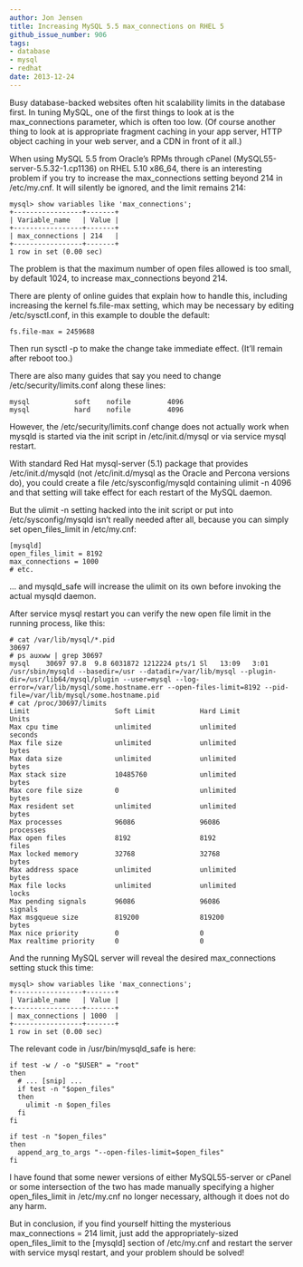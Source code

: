 ```yaml
---
author: Jon Jensen
title: Increasing MySQL 5.5 max_connections on RHEL 5
github_issue_number: 906
tags:
- database
- mysql
- redhat
date: 2013-12-24
---
```




Busy database-backed websites often hit scalability limits in the database first. In tuning MySQL, one of the first things to look at is the max_connections parameter, which is often too low. (Of course another thing to look at is appropriate fragment caching in your app server, HTTP object caching in your web server, and a CDN in front of it all.)

When using MySQL 5.5 from Oracle’s RPMs through cPanel (MySQL55-server-5.5.32-1.cp1136) on RHEL 5.10 x86_64, there is an interesting problem if you try to increase the max_connections setting beyond 214 in /etc/my.cnf. It will silently be ignored, and the limit remains 214:

```plain
mysql> show variables like 'max_connections';
+-----------------+-------+
| Variable_name   | Value |
+-----------------+-------+
| max_connections | 214   |
+-----------------+-------+
1 row in set (0.00 sec)
```

The problem is that the maximum number of open files allowed is too small, by default 1024, to increase max_connections beyond 214.

There are plenty of online guides that explain how to handle this, including increasing the kernel fs.file-max setting, which may be necessary by editing /etc/sysctl.conf, in this example to double the default:

```plain
fs.file-max = 2459688
```

Then run sysctl -p to make the change take immediate effect. (It’ll remain after reboot too.)

There are also many guides that say you need to change /etc/security/limits.conf along these lines:

```plain
mysql           soft    nofile         4096
mysql           hard    nofile         4096
```

However, the /etc/security/limits.conf change does not actually work when mysqld is started via the init script in /etc/init.d/mysql or via service mysql restart.

With standard Red Hat mysql-server (5.1) package that provides /etc/init.d/mysqld (not /etc/init.d/mysql as the Oracle and Percona versions do), you could create a file /etc/sysconfig/mysqld containing ulimit -n 4096 and that setting will take effect for each restart of the MySQL daemon.

But the ulimit -n setting hacked into the init script or put into /etc/sysconfig/mysqld isn’t really needed after all, because you can simply set open_files_limit in /etc/my.cnf:

```plain
[mysqld]
open_files_limit = 8192
max_connections = 1000
# etc.
```

... and mysqld_safe will increase the ulimit on its own before invoking the actual mysqld daemon.

After service mysql restart you can verify the new open file limit in the running process, like this:

```plain
# cat /var/lib/mysql/*.pid
30697
# ps auxww | grep 30697
mysql    30697 97.8  9.8 6031872 1212224 pts/1 Sl   13:09   3:01 /usr/sbin/mysqld --basedir=/usr --datadir=/var/lib/mysql --plugin-dir=/usr/lib64/mysql/plugin --user=mysql --log-error=/var/lib/mysql/some.hostname.err --open-files-limit=8192 --pid-file=/var/lib/mysql/some.hostname.pid
# cat /proc/30697/limits
Limit                     Soft Limit           Hard Limit           Units
Max cpu time              unlimited            unlimited            seconds
Max file size             unlimited            unlimited            bytes
Max data size             unlimited            unlimited            bytes
Max stack size            10485760             unlimited            bytes
Max core file size        0                    unlimited            bytes
Max resident set          unlimited            unlimited            bytes
Max processes             96086                96086                processes
Max open files            8192                 8192                 files
Max locked memory         32768                32768                bytes
Max address space         unlimited            unlimited            bytes
Max file locks            unlimited            unlimited            locks
Max pending signals       96086                96086                signals
Max msgqueue size         819200               819200               bytes
Max nice priority         0                    0
Max realtime priority     0                    0
```

And the running MySQL server will reveal the desired max_connections setting stuck this time:

```plain
mysql> show variables like 'max_connections';
+-----------------+-------+
| Variable_name   | Value |
+-----------------+-------+
| max_connections | 1000  |
+-----------------+-------+
1 row in set (0.00 sec)
```

The relevant code in /usr/bin/mysqld_safe is here:

```plain
if test -w / -o "$USER" = "root"
then
  # ... [snip] ...
  if test -n "$open_files"
  then
    ulimit -n $open_files
  fi
fi

if test -n "$open_files"
then
  append_arg_to_args "--open-files-limit=$open_files"
fi
```

I have found that some newer versions of either MySQL55-server or cPanel or some intersection of the two has made manually specifying a higher open_files_limit in /etc/my.cnf no longer necessary, although it does not do any harm.

But in conclusion, if you find yourself hitting the mysterious max_connections = 214 limit, just add the appropriately-sized open_files_limit to the [mysqld] section of /etc/my.cnf and restart the server with service mysql restart, and your problem should be solved!


